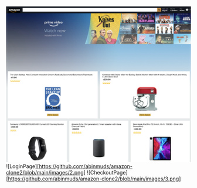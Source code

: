 ![alt text](https://github.com/AbinMuds/amazon-clone2/blob/main/images/1.png?raw=true)
![LoginPage][https://github.com/abinmuds/amazon-clone2/blob/main/images/2.png]
![CheckoutPage][https://github.com/abinmuds/amazon-clone2/blob/main/images/3.png]

